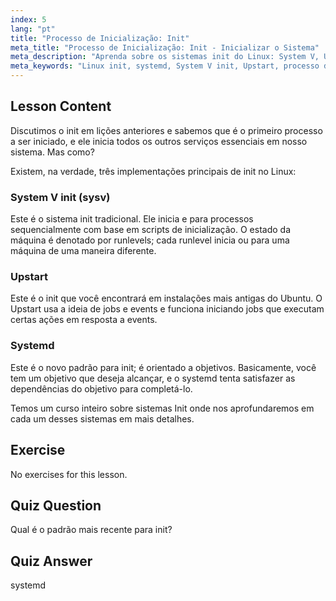 ```yaml
---
index: 5
lang: "pt"
title: "Processo de Inicialização: Init"
meta_title: "Processo de Inicialização: Init - Inicializar o Sistema"
meta_description: "Aprenda sobre os sistemas init do Linux: System V, Upstart e systemd. Entenda seus papéis no processo de inicialização e como eles gerenciam serviços. Comece sua jornada no Linux!"
meta_keywords: "Linux init, systemd, System V init, Upstart, processo de inicialização do Linux, tutorial de Linux, Linux para iniciantes, guia de Linux"
---
```


## Lesson Content

Discutimos o init em lições anteriores e sabemos que é o primeiro processo a ser iniciado, e ele inicia todos os outros serviços essenciais em nosso sistema. Mas como?

Existem, na verdade, três implementações principais de init no Linux:

### System V init (sysv)

Este é o sistema init tradicional. Ele inicia e para processos sequencialmente com base em scripts de inicialização. O estado da máquina é denotado por runlevels; cada runlevel inicia ou para uma máquina de uma maneira diferente.

### Upstart

Este é o init que você encontrará em instalações mais antigas do Ubuntu. O Upstart usa a ideia de jobs e events e funciona iniciando jobs que executam certas ações em resposta a events.

### Systemd

Este é o novo padrão para init; é orientado a objetivos. Basicamente, você tem um objetivo que deseja alcançar, e o systemd tenta satisfazer as dependências do objetivo para completá-lo.

Temos um curso inteiro sobre sistemas Init onde nos aprofundaremos em cada um desses sistemas em mais detalhes.

## Exercise

No exercises for this lesson.

## Quiz Question

Qual é o padrão mais recente para init?

## Quiz Answer

systemd
